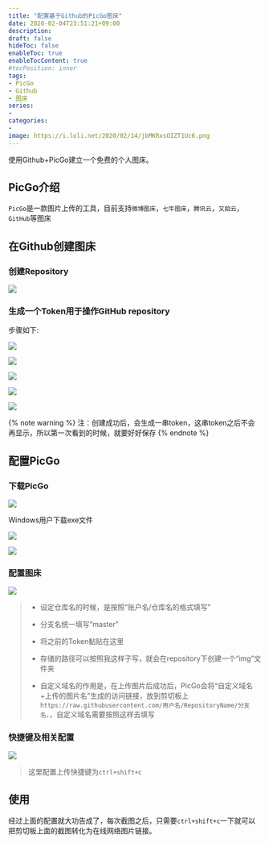 ```yaml
---
title: "配置基于Github的PicGo图床"
date: 2020-02-04T23:51:21+09:00
description:
draft: false
hideToc: false
enableToc: true
enableTocContent: true
#tocPosition: inner
tags:
- PicGo
- Github
- 图床
series:
-
categories:
-
image: https://i.loli.net/2020/02/14/jbMKRxsOIZT1Uc6.png
---
```


使用Github+PicGo建立一个免费的个人图床。

<!--more-->

## PicGo介绍

`PicGo`是一款图片上传的工具，目前支持`微博图床`，`七牛图床`，`腾讯云`，`又拍云`，`GitHub`等图床

## 在Github创建图床

### 创建Repository

![](https://raw.githubusercontent.com/wujiahong1998/PicGoBed/master/img/image-20200204235740316.png)

### 生成一个Token用于操作GitHub repository

步骤如下:

![](https://raw.githubusercontent.com/wujiahong1998/PicGoBed/master/img/image-20200204235942470.png)

![](https://raw.githubusercontent.com/wujiahong1998/PicGoBed/master/img/image-20200205000404800.png)

![](https://raw.githubusercontent.com/wujiahong1998/PicGoBed/master/img/image-20200205000438671.png)

![](https://raw.githubusercontent.com/wujiahong1998/PicGoBed/master/img/image-20200205000506694.png)

![](https://raw.githubusercontent.com/wujiahong1998/PicGoBed/master/img/image-20200205000649335.png)

{% note warning %}
注：创建成功后，会生成一串token，这串token之后不会再显示，所以第一次看到的时候，就要好好保存
{% endnote %}

## 配置PicGo

### 下载PicGo

![](https://raw.githubusercontent.com/wujiahong1998/PicGoBed/master/img/image-20200205001453409.png)

Windows用户下载exe文件

![](https://raw.githubusercontent.com/wujiahong1998/PicGoBed/master/img/image-20200205113338203.png)

![](https://raw.githubusercontent.com/wujiahong1998/PicGoBed/master/img/image-20200205113404987.png)

### 配置图床

![](https://raw.githubusercontent.com/wujiahong1998/PicGoBed/master/img/image-20200205115015945.png)

> * 设定仓库名的时候，是按照“账户名/仓库名的格式填写”
>
> * 分支名统一填写“master”
>
> * 将之前的Token黏贴在这里
>
> * 存储的路径可以按照我这样子写，就会在repository下创建一个“img”文件夹
>
> * 自定义域名的作用是，在上传图片后成功后，PicGo会将“自定义域名+上传的图片名”生成的访问链接，放到剪切板上`https://raw.githubusercontent.com/用户名/RepositoryName/分支名，`，自定义域名需要按照这样去填写

### 快捷键及相关配置

![](https://raw.githubusercontent.com/wujiahong1998/PicGoBed/master/img/image-20200205115334849.png)

> 这里配置上传快捷键为`ctrl+shift+c`

## 使用

经过上面的配置就大功告成了，每次截图之后，只需要`ctrl+shift+c`一下就可以把剪切板上面的截图转化为在线网络图片链接。